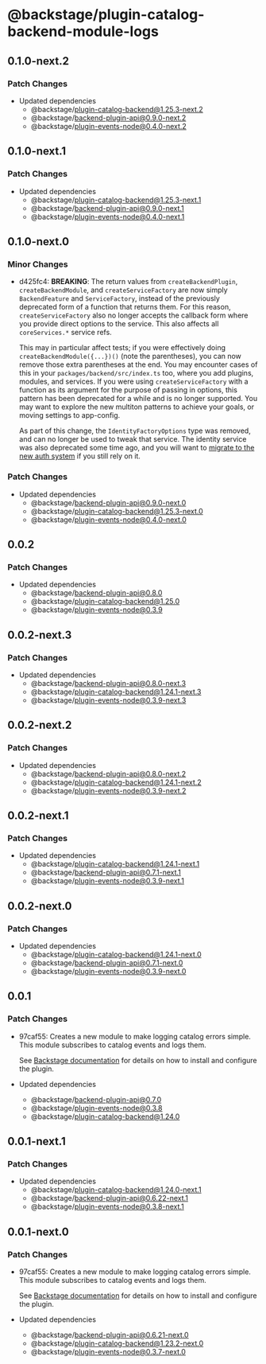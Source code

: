 # @backstage/plugin-catalog-backend-module-logs

## 0.1.0-next.2

### Patch Changes

- Updated dependencies
  - @backstage/plugin-catalog-backend@1.25.3-next.2
  - @backstage/backend-plugin-api@0.9.0-next.2
  - @backstage/plugin-events-node@0.4.0-next.2

## 0.1.0-next.1

### Patch Changes

- Updated dependencies
  - @backstage/plugin-catalog-backend@1.25.3-next.1
  - @backstage/backend-plugin-api@0.9.0-next.1
  - @backstage/plugin-events-node@0.4.0-next.1

## 0.1.0-next.0

### Minor Changes

- d425fc4: **BREAKING**: The return values from `createBackendPlugin`, `createBackendModule`, and `createServiceFactory` are now simply `BackendFeature` and `ServiceFactory`, instead of the previously deprecated form of a function that returns them. For this reason, `createServiceFactory` also no longer accepts the callback form where you provide direct options to the service. This also affects all `coreServices.*` service refs.

  This may in particular affect tests; if you were effectively doing `createBackendModule({...})()` (note the parentheses), you can now remove those extra parentheses at the end. You may encounter cases of this in your `packages/backend/src/index.ts` too, where you add plugins, modules, and services. If you were using `createServiceFactory` with a function as its argument for the purpose of passing in options, this pattern has been deprecated for a while and is no longer supported. You may want to explore the new multiton patterns to achieve your goals, or moving settings to app-config.

  As part of this change, the `IdentityFactoryOptions` type was removed, and can no longer be used to tweak that service. The identity service was also deprecated some time ago, and you will want to [migrate to the new auth system](https://backstage.io/docs/tutorials/auth-service-migration) if you still rely on it.

### Patch Changes

- Updated dependencies
  - @backstage/backend-plugin-api@0.9.0-next.0
  - @backstage/plugin-catalog-backend@1.25.3-next.0
  - @backstage/plugin-events-node@0.4.0-next.0

## 0.0.2

### Patch Changes

- Updated dependencies
  - @backstage/backend-plugin-api@0.8.0
  - @backstage/plugin-catalog-backend@1.25.0
  - @backstage/plugin-events-node@0.3.9

## 0.0.2-next.3

### Patch Changes

- Updated dependencies
  - @backstage/backend-plugin-api@0.8.0-next.3
  - @backstage/plugin-catalog-backend@1.24.1-next.3
  - @backstage/plugin-events-node@0.3.9-next.3

## 0.0.2-next.2

### Patch Changes

- Updated dependencies
  - @backstage/backend-plugin-api@0.8.0-next.2
  - @backstage/plugin-catalog-backend@1.24.1-next.2
  - @backstage/plugin-events-node@0.3.9-next.2

## 0.0.2-next.1

### Patch Changes

- Updated dependencies
  - @backstage/plugin-catalog-backend@1.24.1-next.1
  - @backstage/backend-plugin-api@0.7.1-next.1
  - @backstage/plugin-events-node@0.3.9-next.1

## 0.0.2-next.0

### Patch Changes

- Updated dependencies
  - @backstage/plugin-catalog-backend@1.24.1-next.0
  - @backstage/backend-plugin-api@0.7.1-next.0
  - @backstage/plugin-events-node@0.3.9-next.0

## 0.0.1

### Patch Changes

- 97caf55: Creates a new module to make logging catalog errors simple. This module subscribes to catalog events and logs them.

  See [Backstage documentation](https://backstage.io/docs/features/software-catalog/configuration#subscribing-to-catalog-errors) for details on how to install
  and configure the plugin.

- Updated dependencies
  - @backstage/backend-plugin-api@0.7.0
  - @backstage/plugin-events-node@0.3.8
  - @backstage/plugin-catalog-backend@1.24.0

## 0.0.1-next.1

### Patch Changes

- Updated dependencies
  - @backstage/plugin-catalog-backend@1.24.0-next.1
  - @backstage/backend-plugin-api@0.6.22-next.1
  - @backstage/plugin-events-node@0.3.8-next.1

## 0.0.1-next.0

### Patch Changes

- 97caf55: Creates a new module to make logging catalog errors simple. This module subscribes to catalog events and logs them.

  See [Backstage documentation](https://backstage.io/docs/features/software-catalog/configuration#subscribing-to-catalog-errors) for details on how to install
  and configure the plugin.

- Updated dependencies
  - @backstage/backend-plugin-api@0.6.21-next.0
  - @backstage/plugin-catalog-backend@1.23.2-next.0
  - @backstage/plugin-events-node@0.3.7-next.0
